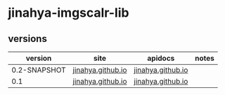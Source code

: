 # jinahya-imgscalr-lib

## versions
|version|site|apidocs|notes|
|-------|----|-------|-----|
|0.2-SNAPSHOT|[jinahya.github.io](http://jinahya.github.io/jinahya-imgscalr-lib/sites/0.2-SNAPSHOT/)|[jinahya.github.io](http://jinahya.github.io/jinahya-imgscalr-lib/sites/0.2-SNAPSHOT/apidocs/index.html)||
|0.1|[jinahya.github.io](http://jinahya.github.io/jinahya-imgscalr-lib/sites/0.1/)|[jinahya.github.io](http://jinahya.github.io/jinahya-imgscalr-lib/sites/0.1/apidocs/index.html)||
